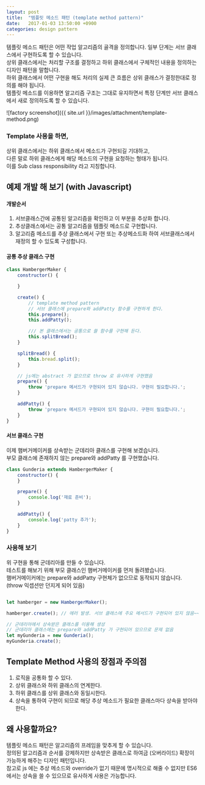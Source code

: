 ```yaml
---
layout: post
title:  "템플릿 메소드 패턴 (template method pattern)"
date:   2017-01-03 13:50:00 +0900
categories: design pattern
---
```


템플릿 메소드 패턴은 어떤 작업 알고리즘의 골격을 정의합니다. 일부 단계는 서브 클래스에서 구현하도록 할 수 있습니다.  
상위 클래스에서는 처리할 구조를 결정하고 하위 클래스에서 구체적인 내용을 정의하는 디자인 패턴을 말합니다.  
하위 클래스에서 어떤 구현을 해도 처리의 실제 큰 흐름은 상위 클래스가 결정한대로 정의를 해야 됩니다.  
템플릿 메소드를 이용하면 알고리즘 구조는 그대로 유지하면서 특정 단계만 서브 클래스에서 새로 정의하도록 할 수 있습니다.  


![factory screenshot]({{ site.url }}/images/attachment/template-method.png)

### Template 사용을 하면,
상위 클래스에서는 하위 클래스에서 메소드가 구현되길 기대하고,  
다른 말로 하위 클래스에게 해당 메소드의 구현을 요청하는 형태가 됩니다.  
이를 Sub class responsibility 라고 지칭합니다.  

## 예제 개발 해 보기 (with Javascript)

#### 개발순서
1. 서브클래스간에 공통된 알고리즘을 확인하고 이 부분을 추상화 합니다.
2. 추상클래스에서는 공통 알고리즘을 템플릿 메소드로 구현합니다.
3. 알고리즘 메소드를 추상 클래스에서 구현 또는 추상메소드화 하여 서브클래스에서 재정의 할 수 있도록 구성합니다. 

#### 공통 추상 클래스 구현
```javascript
class HambergerMaker {
    constructor() {

    }

    create() {
        // template method pattern
        // 서브 클래스에 prepare와 addPatty 함수를 구현하게 한다.
        this.prepare();
        this.addPatty();

        /// 본 클래스에서는 공통으로 쓸 함수를 구현해 둔다.
        this.splitBread();
    }

    splitBread() {
        this.bread.split();
    }

    // js에는 abstract 가 없으므로 throw 로 유사하게 구현했음
    prepare() {
        throw 'prepare 메서드가 구현되어 있지 않습니다. 구현이 필요합니다.';
    }

    addPatty() {
        throw 'prepare 메서드가 구현되어 있지 않습니다. 구현이 필요합니다.';
    }
}
```

#### 서브 클래스 구현
이제 햄버거메이커를 상속받는 군데리아 클래스를 구현해 보겠습니다.  
부모 클래스에 존재하지 않는 prepare와 addPatty 를 구현했습니다.

```javascript
class Gunderia extends HambergerMaker {
    constructor() {
    }

    prepare() {
        console.log('재료 준비');
    }

    addPatty() {
        console.log('patty 추가');
    }
}
```

### 사용해 보기
위 구현을 통해 군데리아를 만들 수 있습니다.  
테스트를 해보기 위해 부모 클래스인 햄버거메이커를 먼저 돌려봤습니다.  
햄버거메이커에는 prepare와 addPatty 구현체가 없으므로 동작되지 않습니다. (throw 익셉션만 던지게 되어 있음)

```javascript

let hamberger = new HambergerMaker();

hamberger.create(); // 에러 발생. 서브 클래스에 주요 메서드가 구현되어 있지 않음~~

// 군데리아에서 상속받은 클래스를 이용해 생성
// 군데리아 클래스에는 prepare와 addPatty 가 구현되어 있으므로 문제 없음
let myGunderia = new Gunderia();
myGunderia.create();

```


## Template Method 사용의 장점과 주의점

1. 로직을 공통화 할 수 있다.
2. 상위 클래스와 하위 클래스의 연계한다.
3. 하위 클래스를 상위 클래스와 동일시한다.
4. 상속을 통하여 구현이 되므로 해당 추상 메소드가 필요한 클래스마다 상속을 받아야 한다.

## 왜 사용할까요?

템플릿 메소드 패턴은 알고리즘의 프레임을 맞추게 할 수 있습니다.   
정의된 알고리즘과 순서를 강제하지만 상속받은 클래스로 하여금 (오버라이드) 확장이 가능하게 해주는 디자인 패턴입니다.  
참고로 js 에는 추상 메소드와 override가 없기 때문에 명시적으로 해줄 수 없지만 ES6에서는 상속을 쓸 수 있으므로 유사하게 사용은 가능합니다.

